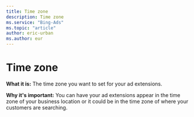 ```yaml
---
title: Time zone
description: Time zone
ms.service: "Bing-Ads"
ms.topic: "article"
author: eric-urban
ms.author: eur
---
```


# Time zone

**What it is:**  The time zone you want to set for your ad extensions.

**Why it's important:**  You can have your ad extensions appear in the time zone of your business location or it could be in the time zone of where your customers are searching.


